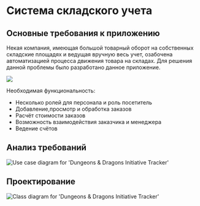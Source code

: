 # Система складского учета

## Основные требования к приложению

Некая компания, имеющая большой товарный оборот на собственных складские площадях и ведущая вручную весь учет, озабочена автоматизацией процесса движения товара на складах. Для решения данной проблемы было разработано данное приложение.

![](https://drive.google.com/file/d/1i36Tv-aauNuvLWxVKTsTe1e9yIuut2bd/view?usp=sharing)


Необходимая функциональность:
- Несколько ролей для персонала и роль посетитель
- Добавление,просмотр и обработка заказов
- Расчёт стоимости заказов
- Возможность взаимодействия заказчика и менеджера
- Ведение счётов

Анализ требований
-----------------

![Use case diagram for 'Dungeons & Dragons Initiative Tracker'](http://www.plantuml.com/plantuml/svg/ZLAzJW914ExtARvG62WuUc8CoZKMMFZp0EFTS4pS7x8xfoJ6TtTEB220iVt-PxEBefIr3zvvNYiq8KktKRIIkL59qSthFdQS8bPKbFCSL52ld1juYfrdZEgh6lTHL4ZbdV6SgNdZFFfqG4ngWjksdRriMrAUFN98fX7bC1gYLXIfO-TWePXECTu3M6x8OgomJ1pEeRYkAembR5DMh7CAM8ld2URWdN9iorystltODFtJP9vBGmyEzrBKrbwazjrBpvHFkNCJJaJdTZmfPSKTgNgszcDWtsbGskBLa9DZZvYgkZ5aapv-4HGbjM9foc2JsFY-vGiT3vOAxNCyR3YOoSPA62u9Oi_qvHQci9_t3G00)

Проектирование
--------------

![Class diagram for 'Dungeons & Dragons Initiative Tracker'](http://www.plantuml.com/plantuml/svg/rLZDRXit4BxpANYKKLiF81X674TDLHH1OQdjeIW2QdTgizcV1Kd9TbE_UycLbjmTaY8L98TS32_dcrdEns-6etqZ5HDgLrVaaPT0eUxK2wsXteAGXB2jL88LYYuRnTNBMoQ1VYQK_a1NvOBoHf5NGegAIKdl7fb1WZW2Fh0Qw89gVzuyQDWemlL_LrSEFmHODLnnflWUD5IyZCBOA6R1mOODeCWu424Q1k9lLW1TtKFNIgvQyNAzkJc-ulEGvIkzBSjPk_rdGJSNVNHi_wqhcO81WgttKBTxcF43DPvvpRJHM_sHDwLrqL6n_JseswgQQTDgsUng46nRWTuyUPqaPkbq6Pv8pwAJQJhejqZNHSzBsy9D-gF3r0S_dmT984wNz3g6mHB679ucBivMa2B7osaoSXYmJvWApu3g0DL8bcYGJr8wsE5R20Y_8qz6o2aefZX515cCi49uBAyKvscYq-mwIh4TYo-7o7psq1ecCseEzx0rY3qlmDSYxA5HJjpom8VEuRPGl6q82Ps-W-DC3jVA3V9QrLqhrCXB02j1BEXQwV_g-_xf0Zajdv7Ja-3AEVtHFs6dEsrIO9rcpUYomzZ-P6DOV0qZ3g-ei8ml9fUWQoSzJ8BWhEB_cet_BDjcRP-9EOeS_aC41mx28FE9pcStIMcAHr-51mdZvKZpdGUWKv6tzPQfbC9xqBkTO8PMp7BGPRCJZIvfBXzJI5UCE72WUzwtEzqcN0j2PlFMmHemJ_Cmm0slOTsn9XBh2w2_y9ghK_WrA6Cwu2hprs4leZaFuRscCRZUHFPrkzV01t2P8FTTPmlZajfWDw6Dk9EATYxKK2fWOkn5F38K4yTZqLRFs7OnsmTuFfuscZnD2Y8cv0qlFYteqlp_4slA2eItesLZCj8YtBPjXOqhyvuzgvp2S3AHD6RZdeXB3ZV4-FLaeCeak3WcsgyKVS2Fqhn-GTyn1SPsY6kq4xGeJLxSK1xbyX49j4Tmkx-XK_tvb-ygdPSs6r9okqcgXUJqZL2p27M8T5j8zeAi1f2k-dDB_MlKTsvHnohPBrzSizD2HTTDVvDDbawERdCFVQpsQsoOT0GzoBgWhko-mcK4DUEDvYWvqc7doPOcT_xbfBfq5gF64Kl4j02xWqNuDoMkspZF-ILsDWNdvkqTdLCDjYHce30SSv3Z5Fo5y3k7fvYathTlMV4fCGEXqND08_qWh-Np5tYPhAnBdWUQKR6JVmy-jayZFJXj1eLn4N9V2j6AMGrIiWUhaI3Ils_lgbQ2DnUuapnrM2RYvDXFdXlAr68ZODSi4r5D3qtZR6izYSAjExf9xmuRQ0-UxwYCNU7cd--nMokcTdBM3obzqL_s8qJ_Rz3DjFjPqVlQESFTevUqZnIqcBW1W_SMkp6Xe9n5pMtNOVEvWdGoIsWofaUCja947wdH18jdj--ZV8rKk5Iya66gffDJva-amFmaCyUditF1eyzyyXtgLm4IJBOai4RdynlCG1I76Xs9NQBU1UUsW9TTz81gYV-90drsS87z9HCKtQFa3JJbhgx-1m00)


